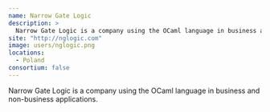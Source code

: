 ```yaml
---
name: Narrow Gate Logic
description: > 
  Narrow Gate Logic is a company using the OCaml language in business and non-business applications.
site: "http://nglogic.com"
image: users/nglogic.png
locations: 
  - Poland
consortium: false
---
```


Narrow Gate Logic is a company using the OCaml language in business and non-business applications.
